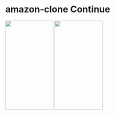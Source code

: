 # amazon-clone Continue
<img src="https://user-images.githubusercontent.com/84725623/184534533-af22dcd6-3fb3-48ec-ba42-b7a730047497.jpeg" width="150" height="280">
<img src="https://user-images.githubusercontent.com/84725623/184534533-af22dcd6-3fb3-48ec-ba42-b7a730047497.jpeg" width="150" height="280">
